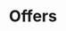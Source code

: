 ---
layout: offers
id: offers
nav-order: 6
title: Offers
intro: Pack your bags and head to Barbados’ famous white beaches. Compiled by your Secret Escapes team, these offers ensure unforgettable stays in the Caribbean starlet
---
